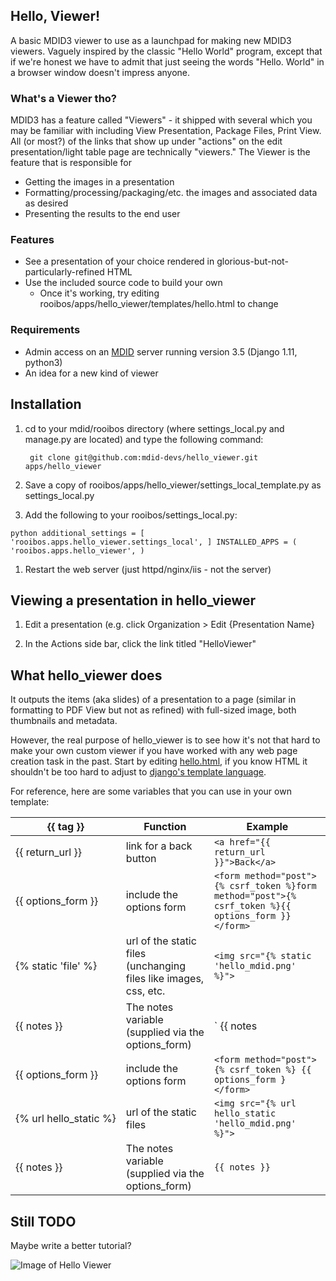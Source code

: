 ## Hello, Viewer!

A basic MDID3 viewer to use as a launchpad for making new MDID3 viewers. Vaguely inspired by the classic "Hello World" program, except that if we're honest we have to admit that just seeing the words "Hello. World" in a browser window doesn't impress anyone.

### What's a Viewer tho?

MDID3 has a feature called "Viewers" - it shipped with several which you may be familiar with including View Presentation, Package Files, Print View. All (or most?) of the links that show up under "actions" on the edit presentation/light table page are technically "viewers." The Viewer is the feature that is responsible for

* Getting the images in a presentation
* Formatting/processing/packaging/etc. the images and associated data as desired 
* Presenting the results to the end user


### Features

* See a presentation of your choice rendered in glorious-but-not-particularly-refined HTML
* Use the included source code to build your own
    * Once it's working, try editing rooibos/apps/hello_viewer/templates/hello.html to change

### Requirements

* Admin access on an [MDID](https://github.com/vrchost/rooibos/) server running version 3.5 (Django 1.11, python3)
* An idea for a new kind of viewer

## Installation

1. cd to your mdid/rooibos directory (where settings_local.py and manage.py are located) and type the following command:

        git clone git@github.com:mdid-devs/hello_viewer.git apps/hello_viewer

1. Save a copy of rooibos/apps/hello_viewer/settings_local_template.py as settings_local.py

1. Add the following to your rooibos/settings_local.py:

`python
additional_settings = [
    'rooibos.apps.hello_viewer.settings_local',
]
INSTALLED_APPS = (
    'rooibos.apps.hello_viewer',
)
`

1. Restart the web server (just httpd/nginx/iis - not the server)

## Viewing a presentation in hello_viewer

1. Edit a presentation (e.g. click Organization > Edit {Presentation Name}

1. In the Actions side bar, click the link titled "HelloViewer"


## What hello_viewer does

It  outputs the items (aka slides) of a presentation to a page (similar in formatting to PDF View but not as refined) with full-sized image, both thumbnails and metadata.

However, the real purpose of hello_viewer is to see how it's not that hard to make your own custom viewer if you have worked with any web page creation task in the past.  Start by editing
[hello.html](https://github.com/mdid-devs/hello_viewer/templates/hello.html), if you know HTML it shouldn't be too hard to adjust to
[django's template language](https://docs.djangoproject.com/en/1.6/topics/templates/). 

For reference, here are some variables that you can use in your own template:

{{ tag }}        | Function                 | Example
---------------- | ------------------------ | --------------------------------------
{{&nbsp;return_url&nbsp;}} | link for a back button   | `<a href="{{ return_url }}">Back</a>`
{{&nbsp;options_form&nbsp;}}|  include the options form   | `<form method="post">{% csrf_token %}form method="post">{% csrf_token %}{{ options_form }}</form>`
{%&nbsp;static&nbsp;'file'&nbsp;%} | url of the static files  (unchanging files like images, css, etc. | `<img src="{% static 'hello_mdid.png' %}">`
{{&nbsp;notes&nbsp;}} | The notes variable (supplied via the options_form)   | ` {{ notes|default:'Hey, no form passed me anything!' }}`
{{&nbsp;options_form&nbsp;}}|  include the options form   | `<form method="post"> {% csrf_token %} {{ options_form } </form>`
{%&nbsp;url&nbsp;hello_static&nbsp;%} | url of the static files  | `<img src="{% url hello_static 'hello_mdid.png' %}">`
{{&nbsp;notes&nbsp;}} | The notes variable (supplied via the options_form)   | `{{ notes }}`

## Still TODO

Maybe write a better tutorial?

![Image of Hello Viewer](https://github.com/mdid-devs/hello_viewer/raw/master/hello-viewer.png)

